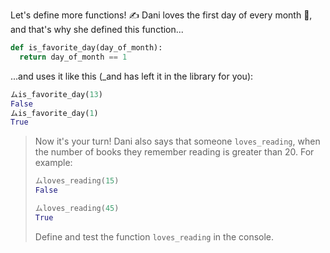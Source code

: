 Let's define more functions! :writing_hand: Dani loves the first day of every month :date:, and that's why she defined this function...

```python
def is_favorite_day(day_of_month):
  return day_of_month == 1
```

...and uses it like this (_and has left it in the library for you):

```python
ムis_favorite_day(13)
False
ムis_favorite_day(1)
True
```

> Now it's your turn! Dani also says that someone `loves_reading`, when the number of books they remember reading is greater than 20. For example:
>
> ```python
> ムloves_reading(15)
> False
>
> ムloves_reading(45)
> True
> ```
>
> Define and test the function `loves_reading` in the console.

